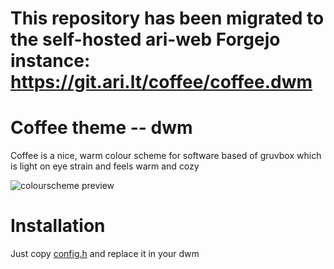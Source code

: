 # This repository has been migrated to the self-hosted ari-web Forgejo instance: <https://git.ari.lt/coffee/coffee.dwm>
# Coffee theme -- dwm

Coffee is a nice, warm colour scheme for software
based of gruvbox which is light on eye strain and feels
warm and cozy

![colourscheme preview](https://files.ari-web.xyz/files/github.com.coffee.dwm.jpg)

# Installation

Just copy [config.h](/config.h) and replace it in your dwm
